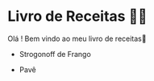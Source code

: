 # Livro de Receitas :man_cook:

Olá ! Bem vindo ao meu livro de receitas:wave:

- Strogonoff de Frango

- Pavê
